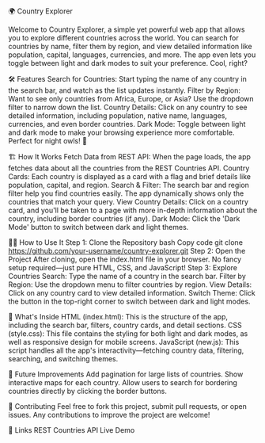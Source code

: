 🌍 Country Explorer

Welcome to Country Explorer, a simple yet powerful web app that allows you to explore different countries across the world. You can search for countries by name, filter them by region, and view detailed information like population, capital, languages, currencies, and more. The app even lets you toggle between light and dark modes to suit your preference. Cool, right?

🛠️ Features
Search for Countries: Start typing the name of any country in the search bar, and watch as the list updates instantly.
Filter by Region: Want to see only countries from Africa, Europe, or Asia? Use the dropdown filter to narrow down the list.
Country Details: Click on any country to see detailed information, including population, native name, languages, currencies, and even border countries.
Dark Mode: Toggle between light and dark mode to make your browsing experience more comfortable. Perfect for night owls! 🦉

🏗️ How It Works
Fetch Data from REST API: When the page loads, the app fetches data about all the countries from the REST Countries API.
Country Cards: Each country is displayed as a card with a flag and brief details like population, capital, and region.
Search & Filter: The search bar and region filter help you find countries easily. The app dynamically shows only the countries that match your query.
View Country Details: Click on a country card, and you'll be taken to a page with more in-depth information about the country, including border countries (if any).
Dark Mode: Click the 'Dark Mode' button to switch between dark and light themes.

🧑‍💻 How to Use It
Step 1: Clone the Repository
bash
Copy code
git clone https://github.com/your-username/country-explorer.git
Step 2: Open the Project
After cloning, open the index.html file in your browser. No fancy setup required—just pure HTML, CSS, and JavaScript!
Step 3: Explore Countries
Search: Type the name of a country in the search bar.
Filter by Region: Use the dropdown menu to filter countries by region.
View Details: Click on any country card to view detailed information.
Switch Theme: Click the button in the top-right corner to switch between dark and light modes.

📝 What's Inside
HTML (index.html): This is the structure of the app, including the search bar, filters, country cards, and detail sections.
CSS (style.css): This file contains the styling for both light and dark modes, as well as responsive design for mobile screens.
JavaScript (new.js): This script handles all the app's interactivity—fetching country data, filtering, searching, and switching themes.

🚀 Future Improvements
Add pagination for large lists of countries.
Show interactive maps for each country.
Allow users to search for bordering countries directly by clicking the border buttons.

🤝 Contributing
Feel free to fork this project, submit pull requests, or open issues. Any contributions to improve the project are welcome!

🔗 Links
REST Countries API
Live Demo
